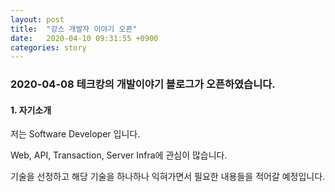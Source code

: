 ```yaml
---
layout: post
title:  "강스 개발자 이야기 오픈"
date:   2020-04-10 09:31:55 +0900
categories: story
---
```

### 2020-04-08 테크캉의 개발이야기 블로그가 오픈하였습니다.

#### 1. 자기소개 

저는 Software Developer 입니다. 

Web, API, Transaction, Server Infra에 관심이 많습니다. 

기술을 선정하고 해당 기술을 하나하나 익혀가면서 필요한 내용들을 적어갈 예정입니다.